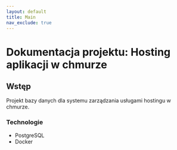 ```yaml
---
layout: default
title: Main
nav_exclude: true
---
```


# Dokumentacja projektu: Hosting aplikacji w chmurze

## Wstęp
Projekt bazy danych dla systemu zarządzania usługami hostingu w chmurze.

### Technologie
- PostgreSQL
- Docker
